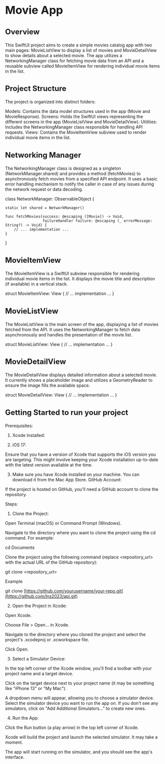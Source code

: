 <h1 style="font-size: 36px;">Movie App</h1>

<h2 style="font-size: 24px;">Overview</h2>

This SwiftUI project aims to create a simple movies catalog app with two main pages: MovieListView to display a list of movies and MovieDetailView to show details about a selected movie. The app utilizes a NetworkingManager class for fetching movie data from an API and a reusable subview called MovieItemView for rendering individual movie items in the list.

<h2 style="font-size: 24px;">Project Structure</h2>

The project is organized into distinct folders:

Models: Contains the data model structures used in the app (Movie and MovieResponse).
Screens: Holds the SwiftUI views representing the different screens in the app (MovieListView and MovieDetailView).
Utilities: Includes the NetworkingManager class responsible for handling API requests.
Views: Contains the MovieItemView subview used to render individual movie items in the list.

<h2 style="font-size: 24px;">Networking Manager</h2>

The NetworkingManager class is designed as a singleton (NetworkManager.shared) and provides a method (fetchMovies) to asynchronously fetch movies from a specified API endpoint. It uses a basic error handling mechanism to notify the caller in case of any issues during the network request or data decoding.

class NetworkManager: ObservableObject {

    static let shared = NetworkManager()

    func fetchMovies(success: @escaping ([Movie]) -> Void,
                     failureHandler failure: @escaping (_ errorMessage: String?) -> Void) {
        // ... implementation ...
    }
}

<h2 style="font-size: 24px;">MovieItemView</h2>

The MovieItemView is a SwiftUI subview responsible for rendering individual movie items in the list. It displays the movie title and description (if available) in a vertical stack.

struct MovieItemView: View {
    // ... implementation ...
}

<h2 style="font-size: 24px;">MovieListView</h2>

The MovieListView is the main screen of the app, displaying a list of movies fetched from the API. It uses the NetworkingManager to fetch data asynchronously and handles the presentation of the movie list.

struct MovieListView: View {
    // ... implementation ...
}
<h2 style="font-size: 24px;">MovieDetailView</h2>

The MovieDetailView displays detailed information about a selected movie. It currently shows a placeholder image and utilizes a GeometryReader to ensure the image fills the available space.

struct MovieDetailView: View {
    // ... implementation ...
}

<h2 style="font-size: 24px;">Getting Started to run your project</h2>

Prerequisites:
1. Xcode Installed:
   
3. iOS 17:

Ensure that you have a version of Xcode that supports the iOS version you are targeting. This might involve keeping your Xcode installation up-to-date with the latest version available at the time.

3. Make sure you have Xcode installed on your machine. You can download it from the Mac App Store.
GitHub Account:

If the project is hosted on GitHub, you'll need a GitHub account to clone the repository.

Steps:
1. Clone the Project:

Open Terminal (macOS) or Command Prompt (Windows).

Navigate to the directory where you want to clone the project using the cd command. For example:

cd Documents

Clone the project using the following command (replace <repository_url> with the actual URL of the GitHub repository):

git clone <repository_url>

Example

git clone [https://github.com/yourusername/your-repo.git](https://github.com/lns2023/api.git)

2. Open the Project in Xcode:

Open Xcode.

Choose File > Open... in Xcode.

Navigate to the directory where you cloned the project and select the project's .xcodeproj or .xcworkspace file.

Click Open.

3. Select a Simulator Device:

In the top left corner of the Xcode window, you'll find a toolbar with your project name and a target device.

Click on the target device next to your project name (it may be something like "iPhone 13" or "My Mac").

A dropdown menu will appear, allowing you to choose a simulator device. Select the simulator device you want to run the app on. If you don't see any simulators, click on "Add Additional Simulators..." to create new ones.

4. Run the App:

Click the Run button (a play arrow) in the top left corner of Xcode.

Xcode will build the project and launch the selected simulator. It may take a moment.

The app will start running on the simulator, and you should see the app's interface.

